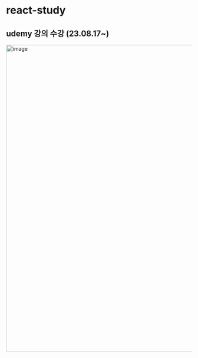 # react-study
## udemy 강의 수강 (23.08.17~)
<img width="833" alt="image" src="https://github.com/hyezg/react-study/assets/112006114/ea6b6a73-7c82-4f38-97f0-faaeab127b2e">
